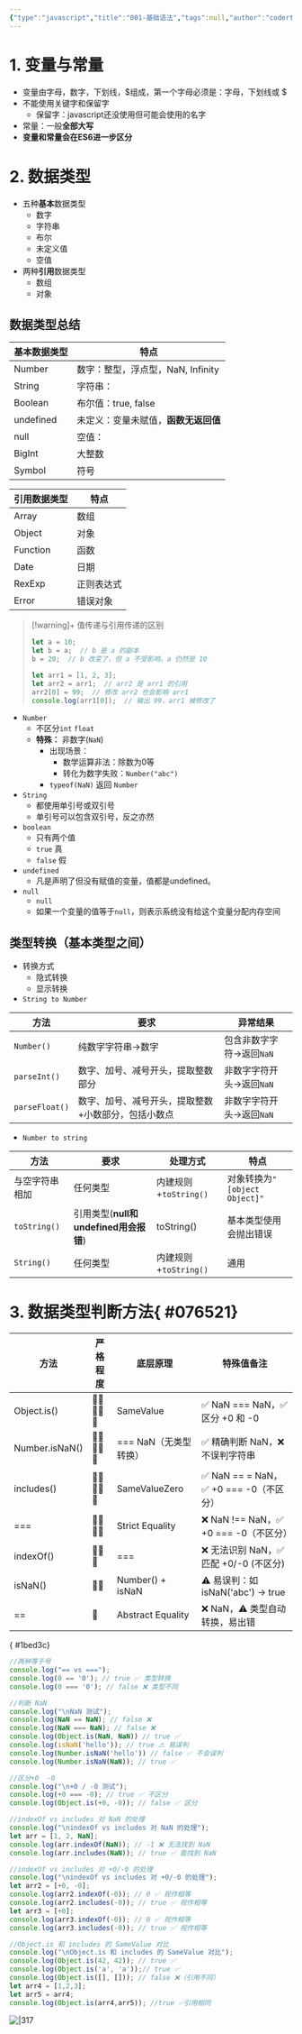 ```yaml
---
{"type":"javascript","title":"001-基础语法","tags":null,"author":"codertoro","establish":"2025-04-05","update":"2025-04-05","dg-publish":true,"permalink":"/Projects/003-JavaScript/001-数据类型/","dgPassFrontmatter":true,"created":"2025-04-05T14:51:38.403+08:00","updated":"2025-04-12T10:41:23.313+08:00"}
---
```


# 1. 变量与常量
- 变量由字母，数字，下划线，$组成，第一个字母必须是：字母，下划线或 $
- 不能使用关键字和保留字
	- 保留字：javascript还没使用但可能会使用的名字
- 常量：一般**全部大写**
- **变量和常量会在ES6进一步区分**
# 2. 数据类型
- 五种**基本**数据类型
	- 数字
	- 字符串
	- 布尔
	- 未定义值
	- 空值
- 两种**引用**数据类型
	- 数组
	- 对象

## 数据类型总结

| 基本数据类型    | 特点                      |
| --------- | ----------------------- |
| Number    | 数字：整型，浮点型，NaN, Infinity |
| String    | 字符串：                    |
| Boolean   | 布尔值：true,  false        |
| undefined | 未定义：变量未赋值，**函数无返回值**    |
| null      | 空值：                     |
| BigInt    | 大整数                     |
| Symbol    | 符号                      |

| 引用数据类型   | 特点    |
| -------- | ----- |
| Array    | 数组    |
| Object   | 对象    |
| Function | 函数    |
| Date     | 日期    |
| RexExp   | 正则表达式 |
| Error    | 错误对象  |
> [!warning]+ 值传递与引用传递的区别
> ```javascript
> let a = 10;
> let b = a;  // b 是 a 的副本
> b = 20;  // b 改变了，但 a 不受影响，a 仍然是 10
> ```
>```javascript
> let arr1 = [1, 2, 3];
>let arr2 = arr1;  // arr2 是 arr1 的引用
>arr2[0] = 99;  // 修改 arr2 也会影响 arr1
>console.log(arr1[0]);  // 输出 99，arr1 被修改了
> ```
- `Number`
	- 不区分`int`  `float`
	- **特殊：** 非数字(`NaN`)
		- 出现场景：
			- 数学运算非法：除数为0等
			- 转化为数字失败：`Number("abc")`
		- `typeof(NaN)` 返回 `Number` 
- `String`
	- 都使用单引号或双引号
	- 单引号可以包含双引号，反之亦然
- `boolean`
	- 只有两个值
	- `true`  真
	- `false` 假
- `undefined`
	- 凡是声明了但没有赋值的变量，值都是undefined。
- `null`
	- `null`
	- 如果一个变量的值等于`null`，则表示系统没有给这个变量分配内存空间

## 类型转换（基本类型之间）
- 转换方式
	- 隐式转换
	- 显示转换
- `String to Number`


| 方法             | 要求                         | 异常结果             |
| -------------- | -------------------------- | ---------------- |
| `Number()`     | 纯数字字符串->数字                 | 包含非数字字符->返回`NaN` |
| `parseInt()`   | 数字、加号、减号开头，提取整数部分          | 非数字字符开头->返回`NaN` |
| `parseFloat()` | 数字、加号、减号开头，提取整数+小数部分，包括小数点 | 非数字字符开头->返回`NaN` |
- `Number to string`

| 方法           | 要求                           | 处理方式              | 特点                       |
| ------------ | ---------------------------- | ----------------- | ------------------------ |
| 与空字符串相加      | 任何类型                         | 内建规则+`toString()` | 对象转换为`"[object Object]"` |
| `toString()` | 引用类型(**null和undefined用会报错**) | toString()        | 基本类型使用会抛出错误              |
| `String()`   | 任何类型                         | 内建规则+`toString()` | 通用                       |

# 3. 数据类型判断方法{ #076521}


| 方法             | 严格程度       | 底层原理              | 特殊值备注                            |
| -------------- | ---------- | ----------------- | -------------------------------- |
| Object.is()    | 🌟🌟🌟🌟🌟 | SameValue         | ✅ NaN === NaN，✅ 区分 +0 和 -0       |
| Number.isNaN() | 🌟🌟🌟🌟🌟 | === NaN（无类型转换）    | ✅ 精确判断 NaN，❌ 不误判字符串              |
| includes()     | 🌟🌟🌟🌟🌟 | SameValueZero     | ✅ NaN == =  NaN，✅ +0 === -0（不区分） |
| ===            | 🌟🌟🌟🌟   | Strict Equality   | ❌ NaN !== NaN，✅ +0 === -0（不区分）   |
| indexOf()      | 🌟🌟🌟     | ===               | ❌ 无法识别 NaN，✅ 匹配 +0/-0 (不区分)      |
| isNaN()        | 🌟🌟       | Number() + isNaN  | ⚠️ 易误判：如 isNaN('abc') → true     |
| ==             | 🌟         | Abstract Equality | ❌ NaN，⚠️ 类型自动转换，易出错              |
{ #1bed3c}


```js
//两种等于号
console.log("== vs ===");
console.log(0 == '0'); // true ✅ 类型转换
console.log(0 === '0'); // false ❌ 类型不同
```

```js
//判断 NaN
console.log("\nNaN 测试");
console.log(NaN == NaN); // false ❌
console.log(NaN === NaN); // false ❌
console.log(Object.is(NaN, NaN)) // true ✅
console.log(isNaN('hello')); // true ⚠️ 易误判
console.log(Number.isNaN('hello')) // false ✅ 不会误判
console.log(Number.isNaN(NaN)); // true ✅
```

```js
//区分+0  -0
console.log("\n+0 / -0 测试");
console.log(+0 === -0); // true ✅ 不区分
console.log(Object.is(+0, -0)); // false ✅ 区分
```

```js
//indexOf vs includes 对 NaN 的处理
console.log("\nindexOf vs includes 对 NaN 的处理");
let arr = [1, 2, NaN];
console.log(arr.indexOf(NaN)); // -1 ❌ 无法找到 NaN
console.log(arr.includes(NaN)); // true ✅ 能找到 NaN
```

```js
//indexOf vs includes 对 +0/-0 的处理
console.log("\nindexOf vs includes 对 +0/-0 的处理");
let arr2 = [+0, -0];
console.log(arr2.indexOf(-0)); // 0 ✅ 视作相等
console.log(arr2.includes(-0)); // true ✅ 视作相等
let arr3 = [+0];
console.log(arr3.indexOf(-0)); // 0 ✅ 视作相等
console.log(arr3.includes(-0)); // true ✅ 视作相等
```

```js
//Object.is 和 includes 的 SameValue 对比
console.log("\nObject.is 和 includes 的 SameValue 对比");
console.log(Object.is(42, 42)); // true ✅
console.log(Object.is('a', 'a'));// true ✅
console.log(Object.is([], [])); // false ❌（引用不同）
let arr4 = [1,2,3];
let arr5 = arr4;
console.log(Object.is(arr4,arr5)); //true ✅引用相同
```

![|317](https://img.codertoro.top/Bucket/Projects/003-JavaScript/20250411151458671.png)
